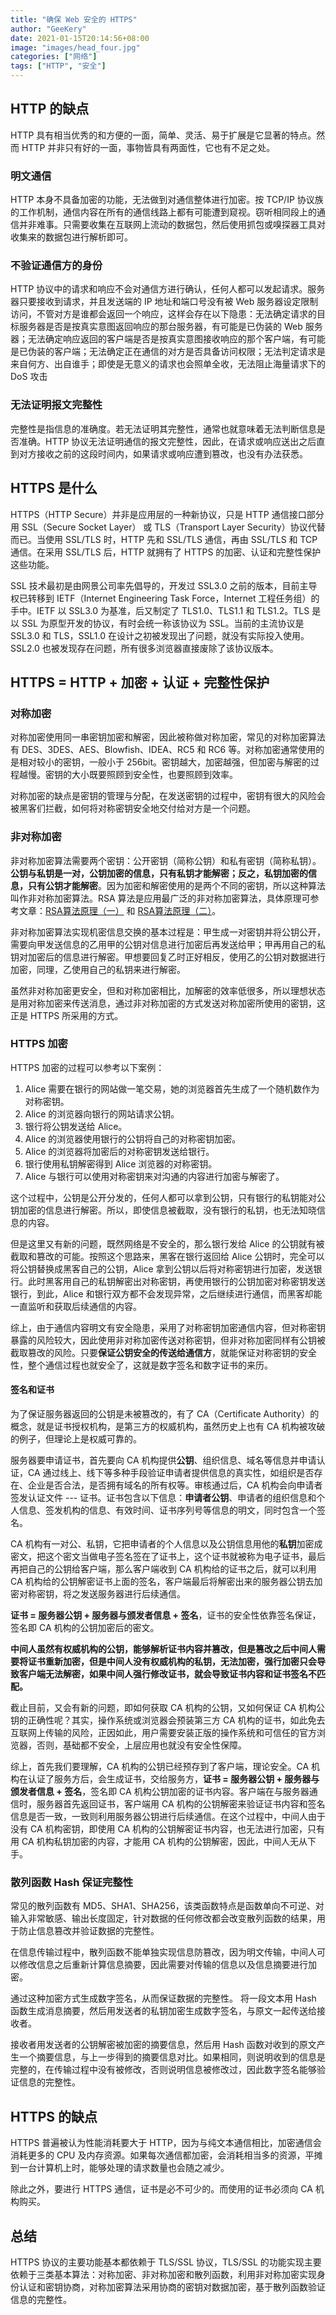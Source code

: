 ```yaml
---
title: "确保 Web 安全的 HTTPS"
author: "GeeKery"
date: 2021-01-15T20:14:56+08:00
image: "images/head_four.jpg"
categories: ["网络"]
tags: ["HTTP", "安全"]
---
```


## HTTP 的缺点

HTTP 具有相当优秀的和方便的一面，简单、灵活、易于扩展是它显著的特点。然而 HTTP 并非只有好的一面，事物皆具有两面性，它也有不足之处。

### 明文通信

HTTP 本身不具备加密的功能，无法做到对通信整体进行加密。按 TCP/IP 协议族的工作机制，通信内容在所有的通信线路上都有可能遭到窥视。窃听相同段上的通信并非难事。只需要收集在互联网上流动的数据包，然后使用抓包或嗅探器工具对收集来的数据包进行解析即可。

### 不验证通信方的身份

HTTP 协议中的请求和响应不会对通信方进行确认，任何人都可以发起请求。服务器只要接收到请求，并且发送端的 IP 地址和端口号没有被 Web 服务器设定限制访问，不管对方是谁都会返回一个响应，这样会存在以下隐患：无法确定请求的目标服务器是否是按真实意图返回响应的那台服务器，有可能是已伪装的 Web 服务器；无法确定响应返回的客户端是否是按真实意图接收响应的那个客户端，有可能是已伪装的客户端；无法确定正在通信的对方是否具备访问权限；无法判定请求是来自何方、出自谁手；即使是无意义的请求也会照单全收，无法阻止海量请求下的 DoS 攻击

### 无法证明报文完整性

完整性是指信息的准确度。若无法证明其完整性，通常也就意味着无法判断信息是否准确。HTTP 协议无法证明通信的报文完整性，因此，在请求或响应送出之后直到对方接收之前的这段时间内，如果请求或响应遭到篡改，也没有办法获悉。

## HTTPS 是什么

HTTPS（HTTP Secure）并非是应用层的一种新协议，只是 HTTP 通信接口部分用 SSL（Secure Socket Layer） 或 TLS（Transport Layer Security）协议代替而已。当使用 SSL/TLS 时，HTTP 先和 SSL/TLS 通信，再由 SSL/TLS 和 TCP 通信。在采用 SSL/TLS 后，HTTP 就拥有了 HTTPS 的加密、认证和完整性保护这些功能。

SSL 技术最初是由网景公司率先倡导的，开发过 SSL3.0 之前的版本，目前主导权已转移到 IETF（Internet Engineering Task Force，Internet 工程任务组）的手中。IETF 以 SSL3.0 为基准，后又制定了 TLS1.0、TLS1.1 和 TLS1.2。TLS 是以 SSL 为原型开发的协议，有时会统一称该协议为 SSL。当前的主流协议是 SSL3.0 和 TLS，SSL1.0 在设计之初被发现出了问题，就没有实际投入使用。SSL2.0 也被发现存在问题，所有很多浏览器直接废除了该协议版本。

## HTTPS = HTTP + 加密 + 认证 + 完整性保护

### 对称加密

对称加密使用同一串密钥加密和解密，因此被称做对称加密，常见的对称加密算法有 DES、3DES、AES、Blowfish、IDEA、RC5 和 RC6 等。对称加密通常使用的是相对较小的密钥，一般小于 256bit。密钥越大，加密越强，但加密与解密的过程越慢。密钥的大小既要照顾到安全性，也要照顾到效率。

对称加密的缺点是密钥的管理与分配，在发送密钥的过程中，密钥有很大的风险会被黑客们拦截，如何将对称密钥安全地交付给对方是一个问题。

### 非对称加密

非对称加密算法需要两个密钥：公开密钥（简称公钥）和私有密钥（简称私钥）。**公钥与私钥是一对，公钥加密的信息，只有私钥才能解密；反之，私钥加密的信息，只有公钥才能解密**。因为加密和解密使用的是两个不同的密钥，所以这种算法叫作非对称加密算法。RSA 算法是应用最广泛的非对称加密算法，具体原理可参考文章：[RSA算法原理（一）](http://www.ruanyifeng.com/blog/2013/06/rsa_algorithm_part_one.html) 和 [RSA算法原理（二）](http://www.ruanyifeng.com/blog/2013/07/rsa_algorithm_part_two.html)。

非对称加密算法实现机密信息交换的基本过程是：甲生成一对密钥并将公钥公开，需要向甲发送信息的乙用甲的公钥对信息进行加密后再发送给甲；甲再用自己的私钥对加密后的信息进行解密。甲想要回复乙时正好相反，使用乙的公钥对数据进行加密，同理，乙使用自己的私钥来进行解密。

虽然非对称加密更安全，但和对称加密相比，加解密的效率低很多，所以理想状态是用对称加密来传送消息，通过非对称加密的方式发送对称加密所使用的密钥，这正是 HTTPS 所采用的方式。

### HTTPS 加密

HTTPS 加密的过程可以参考以下案例：

1. Alice 需要在银行的网站做一笔交易，她的浏览器首先生成了一个随机数作为对称密钥。
2. Alice 的浏览器向银行的网站请求公钥。
3. 银行将公钥发送给 Alice。
4. Alice 的浏览器使用银行的公钥将自己的对称密钥加密。
5. Alice 的浏览器将加密后的对称密钥发送给银行。
6. 银行使用私钥解密得到 Alice 浏览器的对称密钥。
7. Alice 与银行可以使用对称密钥来对沟通的内容进行加密与解密了。

这个过程中，公钥是公开分发的，任何人都可以拿到公钥，只有银行的私钥能对公钥加密的信息进行解密。所以，即使信息被截取，没有银行的私钥，也无法知晓信息的内容。

但是这里又有新的问题，既然网络是不安全的，那么银行发给 Alice 的公钥就有被截取和篡改的可能。按照这个思路来，黑客在银行返回给 Alice 公钥时，完全可以将公钥替换成黑客自己的公钥，Alice 拿到公钥以后将对称密钥进行加密，发送银行。此时黑客用自己的私钥解密出对称密钥，再使用银行的公钥加密对称密钥发送银行，到此，Alice 和银行双方都不会发现异常，之后继续进行通信，而黑客却能一直监听和获取后续通信的内容。

综上，由于通信内容明文有安全隐患，采用了对称密钥加密通信内容，但对称密钥暴露的风险较大，因此使用非对称加密传送对称密钥，但非对称加密同样有公钥被截取篡改的风险。只要**保证公钥安全的传送给通信方**，就能保证对称密钥的安全性，整个通信过程也就安全了，这就是数字签名和数字证书的来历。

#### 签名和证书

为了保证服务器返回的公钥是未被篡改的，有了 CA（Certificate Authority）的概念，就是证书授权机构，是第三方的权威机构，虽然历史上也有 CA 机构被攻破的例子，但理论上是权威可靠的。

服务器要申请证书，首先要向 CA 机构提供**公钥**、组织信息、域名等信息并申请认证，CA 通过线上、线下等多种手段验证申请者提供信息的真实性，如组织是否存在、企业是否合法，是否拥有域名的所有权等。审核通过后，CA 机构会向申请者签发认证文件 --- 证书。证书包含以下信息：**申请者公钥**、申请者的组织信息和个人信息、签发机构的信息、有效时间、证书序列号等信息的明文，同时包含一个签名。

CA 机构有一对公、私钥，它把申请者的个人信息以及公钥信息用他的**私钥**加密成密文，把这个密文当做电子签名签在了证书上，这个证书就被称为电子证书，最后再把自己的公钥给客户端，那么客户端收到 CA 机构给的证书之后，就可以利用 CA 机构给的公钥解密证书上面的签名，客户端最后将解密出来的服务器公钥去加密对称密钥，将之发送服务器进行后续通信。

**证书 = 服务器公钥 + 服务器与颁发者信息 + 签名**，证书的安全性依靠签名保证，签名即 CA 机构的公钥加密后的密文。

**中间人虽然有权威机构的公钥，能够解析证书内容并篡改，但是篡改之后中间人需要将证书重新加密，但是中间人没有权威机构的私钥，无法加密，强行加密只会导致客户端无法解密，如果中间人强行修改证书，就会导致证书内容和证书签名不匹配。**

截止目前，又会有新的问题，即如何获取 CA 机构的公钥，又如何保证 CA 机构公钥的正确性呢？其实，操作系统或浏览器会预装第三方 CA 机构的证书，如此免去互联网上传输的风险，正因如此，用户需要安装正版的操作系统和可信任的官方浏览器，否则，基础都不安全，上层应用也就没有安全性保障。

综上，首先我们要理解，CA 机构的公钥已经预存到了客户端，理论安全。CA 机构在认证了服务方后，会生成证书，交给服务方，**证书 = 服务器公钥 + 服务器与颁发者信息 + 签名**，签名即 CA 机构公钥加密的证书内容。客户端在与服务器通信时，服务器首先返回证书，客户端用 CA 机构的公钥解密来验证证书内容和签名信息是否一致，一致则利用服务器公钥进行后续通信。在这个过程中，中间人由于没有 CA 机构密钥，即使用 CA 机构的公钥解密证书内容，也无法进行加密，只有用 CA 机构私钥加密的内容，才能用 CA 机构的公钥解密，因此，中间人无从下手。

### 散列函数 Hash 保证完整性

常见的散列函数有 MD5、SHA1、SHA256，该类函数特点是函数单向不可逆、对输入非常敏感、输出长度固定，针对数据的任何修改都会改变散列函数的结果，用于防止信息篡改并验证数据的完整性。

在信息传输过程中，散列函数不能单独实现信息防篡改，因为明文传输，中间人可以修改信息之后重新计算信息摘要，因此需要对传输的信息以及信息摘要进行加密。

通过这种加密方式生成数字签名，从而保证数据的完整性。
将一段文本用 Hash 函数生成消息摘要，然后用发送者的私钥加密生成数字签名，与原文一起传送给接收者。

接收者用发送者的公钥解密被加密的摘要信息，然后用 Hash 函数对收到的原文产生一个摘要信息，与上一步得到的摘要信息对比。如果相同，则说明收到的信息是完整的，在传输过程中没有被修改，否则说明信息被修改过，因此数字签名能够验证信息的完整性。

## HTTPS 的缺点

HTTPS 普遍被认为性能消耗要大于 HTTP，因为与纯文本通信相比，加密通信会消耗更多的 CPU 及内存资源。如果每次通信都加密，会消耗相当多的资源，平摊到一台计算机上时，能够处理的请求数量也会随之减少。

除此之外，要进行 HTTPS 通信，证书是必不可少的。而使用的证书必须向 CA 机构购买。

## 总结

HTTPS 协议的主要功能基本都依赖于 TLS/SSL 协议，TLS/SSL 的功能实现主要依赖于三类基本算法：对称加密、非对称加密和散列函数，利用非对称加密实现身份认证和密钥协商，对称加密算法采用协商的密钥对数据加密，基于散列函数验证信息的完整性。

